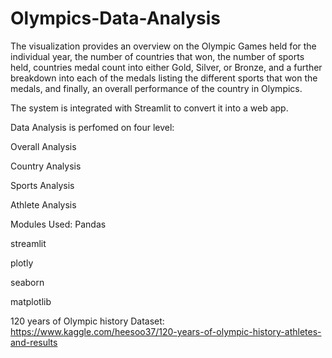 # Olympics-Data-Analysis

The visualization provides an overview on the Olympic Games held for the individual year, the number of countries that won, the number of sports held, countries medal count into either Gold, Silver, or Bronze, and a further breakdown into each of the medals listing the different sports that won the medals, and finally, an overall performance of the country in Olympics.

The system is integrated with Streamlit to convert it into a web app.

Data Analysis is perfomed on four level:

Overall Analysis

Country Analysis

Sports Analysis

Athlete Analysis


Modules Used:
Pandas

streamlit

plotly

seaborn

matplotlib


120 years of Olympic history Dataset: https://www.kaggle.com/heesoo37/120-years-of-olympic-history-athletes-and-results
